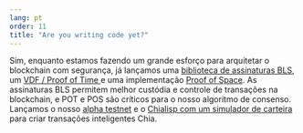 ```yaml
---
lang: pt
order: 11
title: "Are you writing code yet?"
---
```


Sim, enquanto estamos fazendo um grande esforço para arquitetar o blockchain com segurança, já lançamos uma [biblioteca de assinaturas BLS](https://github.com/Chia-Network/bls-signatures), um [VDF / Proof of Time ](https://github.com/Chia-Network/vdf-competition) e uma implementação [Proof of Space](https://github.com/Chia-Network/proofofspace). As assinaturas BLS permitem melhor custódia e controle de transações na blockchain, e POT e POS são críticos para o nosso algoritmo de consenso. Lançamos o nosso [alpha testnet](https://www.chia.net/2019/11/26/alpha-release.en.html) e o [Chialisp com um simulador de carteira](https://www.chia.net/2019/11/27/chialisp.en.html) para criar transações inteligentes Chia.
